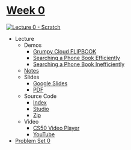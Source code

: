 [Week 0](https://cs50.harvard.edu/college/2020/fall/weeks/0/#week-0)
====================================================================

[![Lecture 0 - Scratch](https://user-images.githubusercontent.com/70669575/148873628-5c74461f-cdaf-4d67-a2e0-30bb0d311512.gif)](https://www.youtube.com/watch?v=Tpl7k8IOT6E)

-   Lecture
    -   Demos
        -   [Grumpy Cloud FLIPBOOK](https://youtu.be/p3q9MM__h-M)
        -   [Searching a Phone Book Efficiently](https://youtu.be/F5LZhsekEBc)
        -   [Searching a Phone Book Inefficiently](https://youtu.be/-yTRajiUi5s)
    -   [Notes](https://cs50.harvard.edu/college/2020/fall/notes/0/)
    -   Slides
        -   [Google Slides](https://docs.google.com/presentation/d/11nbVogBHrI5XWZ5yqg6Lhn7WxvRPTntUDGDzLbPbzC4/edit?usp=sharing)
        -   [PDF](https://cdn.cs50.net/2020/fall/lectures/0/lecture0.pdf)
    -   Source Code
        -   [Index](https://cdn.cs50.net/2020/fall/lectures/0/src0/)
        -   [Studio](https://scratch.mit.edu/studios/27430410/)
        -   [Zip](https://cdn.cs50.net/2020/fall/lectures/0/src0.zip)
    -   Video
        -   [CS50 Video Player](https://video.cs50.io/Tpl7k8IOT6E?start=739)
        -   [YouTube](https://www.youtube.com/watch?v=Tpl7k8IOT6E&start=739)
-   [Problem Set 0](https://cs50.harvard.edu/college/2020/fall/psets/0/)

